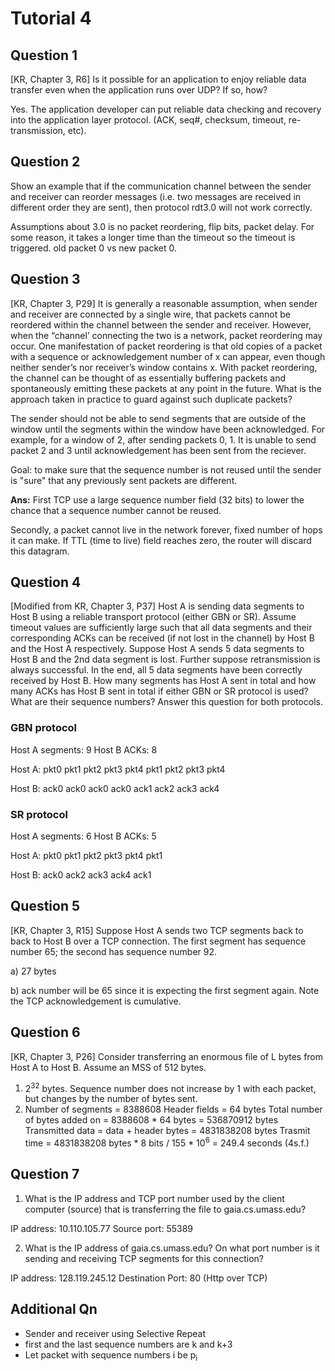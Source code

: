 # Tutorial 4

## Question 1
[KR, Chapter 3, R6] Is it possible for an application to enjoy reliable data transfer even when the application runs over UDP? If so, how?

Yes. The application developer can put reliable data checking and recovery into the application layer protocol. (ACK, seq#, checksum, timeout, re-transmission, etc).


## Question 2
Show an example that if the communication channel between the sender and receiver can reorder messages (i.e. two messages are received in different order they are sent), then protocol rdt3.0 will not work correctly.

Assumptions about 3.0 is no packet reordering, flip bits, packet delay. For some reason, it takes a longer time than the timeout so the timeout is triggered. old packet 0 vs new packet 0.


## Question 3
[KR, Chapter 3, P29] It is generally a reasonable assumption, when sender and receiver are connected by a single wire, that packets cannot be reordered within the channel between the sender and receiver. However, when the “channel’ connecting the two is a network, packet reordering may occur. One manifestation of packet reordering is that old copies of a packet with a sequence or acknowledgement number of x can appear, even though neither sender’s nor receiver’s window contains x. With packet reordering, the channel can be thought of as essentially buffering packets and spontaneously emitting these packets at any point in the future. What is the approach taken in practice to guard against such duplicate packets?

The sender should not be able to send segments that are outside of the window until the segments within the window have been acknowledged. For example, for a window of 2, after sending packets 0, 1. It is unable to send packet 2 and 3 until acknowledgement has been sent from the reciever. 

Goal: to make sure that the sequence number is not reused until the sender is "sure" that any previously sent packets are different.

**Ans:**
First TCP use a large sequence number field (32 bits) to lower the chance that a sequence number cannot be reused.

Secondly, a packet cannot live in the network forever, fixed number of hops it can make. If TTL (time to live) field reaches zero, the router will discard this datagram.


## Question 4
[Modified from KR, Chapter 3, P37] Host A is sending data segments to Host B using a reliable transport protocol (either GBN or SR). Assume timeout values are sufficiently large such that all data segments and their corresponding ACKs can be received (if not lost in the channel) by Host B and the Host A respectively. Suppose Host A sends 5 data segments to Host B and the 2nd data segment is lost. Further suppose retransmission is always successful. In the end, all 5 data segments have been correctly received by Host B. How many segments has Host A sent in total and how many ACKs has Host B sent in total if either GBN or SR protocol is used? What are their sequence numbers? Answer this question for both protocols.

### GBN protocol
Host A segments: 9
Host B ACKs: 8

Host A:
pkt0
pkt1
pkt2
pkt3
pkt4
pkt1
pkt2
pkt3
pkt4

Host B:
ack0
ack0
ack0
ack0
ack1
ack2
ack3
ack4


### SR protocol
Host A segments: 6
Host B ACKs: 5

Host A:
pkt0
pkt1
pkt2
pkt3
pkt4
pkt1

Host B:
ack0
ack2
ack3
ack4
ack1


## Question 5
[KR, Chapter 3, R15] Suppose Host A sends two TCP segments back to back to Host B over a TCP connection. The first segment has sequence number 65; the second has sequence number 92.

a) 27 bytes

b) ack number will be 65 since it is expecting the first segment again. Note the TCP acknowledgement is cumulative.


## Question 6
[KR, Chapter 3, P26] Consider transferring an enormous file of L bytes from Host A to Host B. Assume an MSS of 512 bytes.

1. 2<sup>32</sup> bytes. Sequence number does not increase by 1 with each packet, but changes by the number of bytes sent.
2. Number of segments = 8388608
    Header fields = 64 bytes
    Total number of bytes added on = 8388608 * 64 bytes
					    = 536870912 bytes
     Transmitted data = data + header bytes = 4831838208 bytes
     Trasmit time = 4831838208 bytes * 8 bits / 155 * 10<sup>6</sup> = 249.4 seconds (4s.f.)

## Question 7

1. What is the IP address and TCP port number used by the client computer (source) that is transferring the file to gaia.cs.umass.edu?

IP address: 10.110.105.77
Source port: 55389

2. What is the IP address of gaia.cs.umass.edu? On what port number is it sending and receiving TCP segments for this connection?

IP address: 128.119.245.12
Destination Port: 80 (Http over TCP)


## Additional Qn
- Sender and receiver using Selective Repeat
- first and the last sequence numbers are k and k+3
- Let packet with sequence numbers i be p<sub>i</sub>

